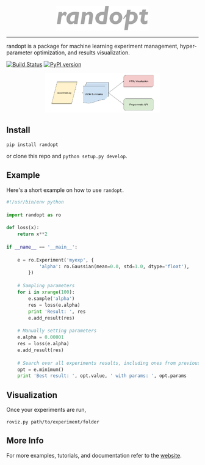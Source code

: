 <p align="center"><img src="web/figs/logo.png" /></p>

--------------------------------------------------------------------------------

randopt is a package for machine learning experiment management, hyper-parameter optimization, and results visualization.

[![Build Status](https://travis-ci.org/seba-1511/randopt.svg?branch=master)](https://travis-ci.org/seba-1511/randopt)
[![PyPI version](https://badge.fury.io/py/randopt.svg)](https://badge.fury.io/py/randopt)

<p align="center"><img width="60%" src="web/figs/randopt.png" /></p>

## Install

```shell
pip install randopt
```
or clone this repo and `python setup.py develop`.

## Example
Here's a short example on how to use `randopt`.

```python
#!/usr/bin/env python

import randopt as ro

def loss(x):
    return x**2

if __name__ == '__main__':

    e = ro.Experiment('myexp', {
            'alpha': ro.Gaussian(mean=0.0, std=1.0, dtype='float'),
        })

    # Sampling parameters
    for i in xrange(100):
        e.sample('alpha')
        res = loss(e.alpha)
        print 'Result: ', res
        e.add_result(res)

    # Manually setting parameters
    e.alpha = 0.00001
    res = loss(e.alpha)
    e.add_result(res)

    # Search over all experiments results, including ones from previous runs
    opt = e.minimum()
    print 'Best result: ', opt.value, ' with params: ', opt.params
```

## Visualization

Once your experiments are run, 

`roviz.py path/to/experiment/folder`

## More Info

For more examples, tutorials, and documentation refer to the [website](http://seba-1511.github.io/randopt).

